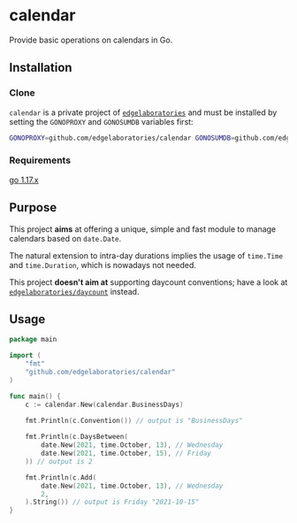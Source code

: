 # calendar

Provide basic operations on calendars in Go.

## Installation

### Clone

`calendar` is a private project of [`edgelaboratories`](https://github.com/edgelaboratories) and must be installed by setting the `GONOPROXY` and `GONOSUMDB` variables first:

```bash
GONOPROXY=github.com/edgelaboratories/calendar GONOSUMDB=github.com/edgelaboratories/calendar go get github.com/edgelaboratories/calendar
```

### Requirements

[go 1.17.x](https://golang.org/dl/)

## Purpose

This project **aims** at offering a unique, simple and fast module to manage calendars based on `date.Date`.

The natural extension to intra-day durations implies the usage of `time.Time` and `time.Duration`, which is nowadays not needed.

This project **doesn't aim at** supporting daycount conventions; have a look at [`edgelaboratories/daycount`](https://github.com/edgelaboratories/daycount) instead.

## Usage

```go
package main

import (
    "fmt"
    "github.com/edgelaboratories/calendar"
)

func main() {
    c := calendar.New(calendar.BusinessDays)

    fmt.Println(c.Convention()) // output is "BusinessDays"
    
    fmt.Println(c.DaysBetween(
        date.New(2021, time.October, 13), // Wednesday
        date.New(2021, time.October, 15), // Friday
    )) // output is 2

    fmt.Println(c.Add(
        date.New(2021, time.October, 13), // Wednesday
        2,
    ).String()) // output is Friday "2021-10-15"
}
```
